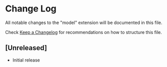 # Change Log
All notable changes to the "model" extension will be documented in this file.

Check [Keep a Changelog](http://keepachangelog.com/) for recommendations on how to structure this file.

## [Unreleased]
- Initial release